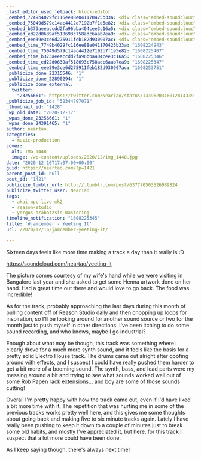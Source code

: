 ```yaml
---
_last_editor_used_jetpack: block-editor
_oembed_7749b4029fc116ee88e041170425b33a: <div class="embed-soundcloud"><iframe title="Yeeting It by NearTao" width="750" height="400" scrolling="no" frameborder="no" src="https://w.soundcloud.com/player/?visual=true&url=https%3A%2F%2Fapi.soundcloud.com%2Ftracks%2F949111792&show_artwork=true&maxwidth=750&maxheight=1000&dnt=1"></iframe></div>
_oembed_75049d579c14ac4412e7192b7f1e5e82: <div class="embed-soundcloud"><iframe title="Yeeting It by NearTao" width="500" height="400" scrolling="no" frameborder="no" src="https://w.soundcloud.com/player/?visual=true&url=https%3A%2F%2Fapi.soundcloud.com%2Ftracks%2F949111792&show_artwork=true&maxwidth=500&maxheight=750&dnt=1"></iframe></div>
_oembed_b373aeeaccdd2fa96bba404cee3c16a5: <div class="embed-soundcloud"><iframe title="Yeeting It by NearTao" width="776" height="400" scrolling="no" frameborder="no" src="https://w.soundcloud.com/player/?visual=true&url=https%3A%2F%2Fapi.soundcloud.com%2Ftracks%2F949111792&show_artwork=true&maxwidth=776&maxheight=1000&dnt=1"></iframe></div>
_oembed_ed22d0639af518693c758adc6aab7ea9: <div class="embed-soundcloud"><iframe title="Yeeting It by NearTao" width="584" height="400" scrolling="no" frameborder="no" src="https://w.soundcloud.com/player/?visual=true&url=https%3A%2F%2Fapi.soundcloud.com%2Ftracks%2F949111792&show_artwork=true&maxwidth=584&maxheight=876&dnt=1"></iframe></div>
_oembed_eee39e3ce6d275911feb182d930907ac: <div class="embed-soundcloud"><iframe title="Where Will I Find You by NearTao" width="500" height="400" scrolling="no" frameborder="no" src="https://w.soundcloud.com/player/?visual=true&url=https%3A%2F%2Fapi.soundcloud.com%2Ftracks%2F949778680&show_artwork=true&maxwidth=500&maxheight=750&dnt=1"></iframe></div>
_oembed_time_7749b4029fc116ee88e041170425b33a: "1608224943"
_oembed_time_75049d579c14ac4412e7192b7f1e5e82: "1608225407"
_oembed_time_b373aeeaccdd2fa96bba404cee3c16a5: "1608225346"
_oembed_time_ed22d0639af518693c758adc6aab7ea9: "1608225347"
_oembed_time_eee39e3ce6d275911feb182d930907ac: "1608253751"
_publicize_done_22315546: "1"
_publicize_done_22890294: "1"
_publicize_done_external:
  twitter:
    "23256661": https://twitter.com/NearTao/status/1339620316012814339
_publicize_job_id: "52344797071"
_thumbnail_id: "1428"
_wp_old_date: "2020-12-17"
_wpas_done_23256661: "1"
_wpas_done_24391465: "1"
author: neartao
categories:
  - music-production
cover:
  alt: IMG_1448
  image: /wp-content/uploads/2020/12/img_1448.jpg
date: "2020-12-16T17:07:00+00:00"
guid: https://neartao.com/?p=1421
parent_post_id: null
post_id: "1421"
publicize_tumblr_url: http://.tumblr.com/post/637770503526989824
publicize_twitter_user: NearTao
tags:
  - akai-mpc-live-mk2
  - reason-studio
  - yorgos-arabatzsis-mastering
timeline_notification: "1608225345"
title: '#jamcember - Yeeting It'
url: /2020/12/16/jamcember-yeeting-it/

---
```

Sixteen days feels like more time making a track a day than it really is :D

https://soundcloud.com/neartao/yeeting-it

The picture comes courtesy of my wife's hand while we were visiting in Bangalore last year and she asked to get some Henna artwork done on her hand. Had a great time out there and would love to go back. The food was incredible!

As for the track, probably approaching the last days during this month of pulling content off of Reason Studio daily and then chopping up loops for inspiration, so I'll be looking around for another sound source or two for the month just to push myself in other directions. I've been itching to do some sound recording, and who knows, maybe I go industrial?

Enough about what may be though, this track was something where I clearly drove for a much more synth sound, and it feels like the basis for a pretty solid Electro House track. The drums came out alright after goofing around with effects, and I suspect I could have really pushed them harder to get a bit more of a booming sound. The synth, bass, and lead parts were my messing around a bit and trying to see what sounds worked well out of some Rob Papen rack extensions... and boy are some of those sounds cutting!

Overall I'm pretty happy with how the track came out, even if I'd have liked a bit more time with it. The repetition that was hurting me in some of the previous tracks works pretty well here, and this gives me some thoughts about going back and making five to six minute tracks again. Lately I have really been pushing to keep it down to a couple of minutes just to break some old habits, and mostly I've appreciated it, but here, for this track I suspect that a lot more could have been done.

As I keep saying though, there's always next time!
